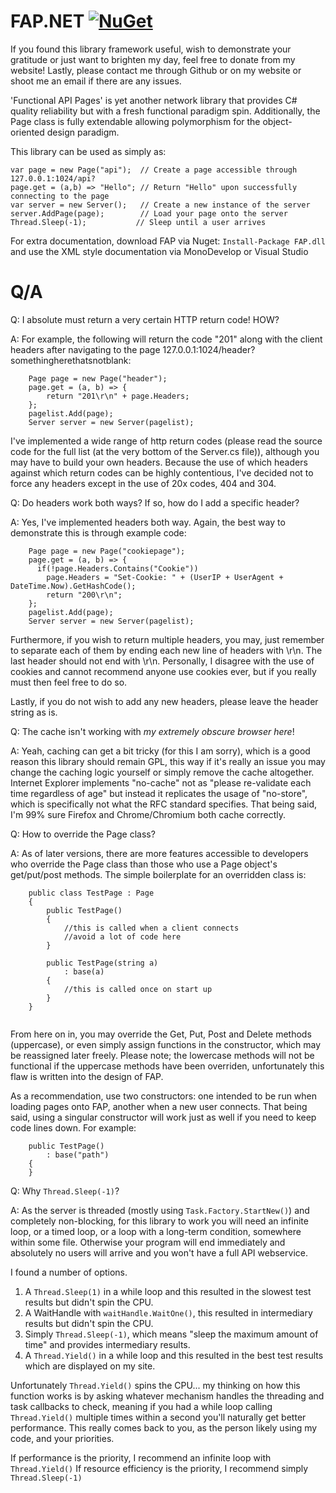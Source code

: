 # FAP.NET [![NuGet](https://img.shields.io/nuget/v/FAP.dll.svg?maxAge=2592000)](https://www.nuget.org/packages/FAP.dll/)

If you found this library framework useful, wish to demonstrate your gratitude or just want to brighten my day, feel free to donate from my website! Lastly, please contact me through Github or on my website or shoot me an email if there are any issues.

'Functional API Pages' is yet another network library that provides C# quality reliability but with a fresh functional paradigm spin. Additionally, the Page class is fully extendable allowing polymorphism for the object-oriented design paradigm.

This library can be used as simply as:
```
var page = new Page("api");  // Create a page accessible through 127.0.0.1:1024/api?
page.get = (a,b) => "Hello"; // Return "Hello" upon successfully connecting to the page
var server = new Server();   // Create a new instance of the server
server.AddPage(page);        // Load your page onto the server
Thread.Sleep(-1);           // Sleep until a user arrives
```
For extra documentation, download FAP via Nuget: 
```Install-Package FAP.dll ```
and use the XML style documentation via MonoDevelop or Visual Studio

# Q/A

Q: I absolute must return a very certain HTTP return code! HOW?

A: For example, the following will return the code "201" along with the client headers after navigating to the page 127.0.0.1:1024/header?somethingherethatsnotblank:
```
	Page page = new Page("header");
	page.get = (a, b) => {
		return "201\r\n" + page.Headers;
	};
	pagelist.Add(page);
	Server server = new Server(pagelist);
```
  I've implemented a wide range of http return codes (please read the source code for the full list (at the very bottom of the Server.cs file)), although you may have to build your own headers. Because the use of which headers against which return codes can be highly contentious, I've decided not to force any headers except in the use of 20x codes, 404 and 304.

Q: Do headers work both ways? If so, how do I add a specific header?

A: Yes, I've implemented headers both way. Again, the best way to demonstrate this is through example code:
```
	Page page = new Page("cookiepage");
	page.get = (a, b) => {
	  if(!page.Headers.Contains("Cookie"))
	    page.Headers = "Set-Cookie: " + (UserIP + UserAgent + DateTime.Now).GetHashCode();
		return "200\r\n";
	};
	pagelist.Add(page);
	Server server = new Server(pagelist);
```
  Furthermore, if you wish to return multiple headers, you may, just remember to separate each of them by ending each new line of headers with \r\n. The last header should not end with \r\n. Personally, I disagree with the use of cookies and cannot recommend anyone use cookies ever, but if you really must then feel free to do so.
  
  Lastly, if you do not wish to add any new headers, please leave the header string as is.

Q: The cache isn't working with *my extremely obscure browser here*!

A: Yeah, caching can get a bit tricky (for this I am sorry), which is a good reason this library should remain GPL, this way if it's really an issue you may change the caching logic yourself or simply remove the cache altogether. Internet Explorer implements "no-cache" not as "please re-validate each time regardless of age" but instead it replicates the usage of "no-store", which is specifically not what the RFC standard specifies. That being said, I'm 99% sure Firefox and Chrome/Chromium both cache correctly.

Q: How to override the Page class?

A: As of later versions, there are more features accessible to developers who override the Page class than those who use a Page object's get/put/post methods. The simple boilerplate for an overridden class is:
```
	public class TestPage : Page
	{
		public TestPage()
		{
			//this is called when a client connects
			//avoid a lot of code here
		}

		public TestPage(string a)
			: base(a)
		{
			//this is called once on start up
		}
	}
	
```
From here on in, you may override the Get, Put, Post and Delete methods (uppercase), or even simply assign functions in the constructor, which may be reassigned later freely. Please note; the lowercase methods will not be functional if the uppercase methods have been overriden, unfortunately this flaw is written into the design of FAP.

As a recommendation, use two constructors: one intended to be run when loading pages onto FAP, another when a new user connects. That being said, using a singular constructor will work just as well if you need to keep code lines down. For example:
```	
	public TestPage()
		: base("path")
	{
	}
```

Q: Why ```Thread.Sleep(-1)```?

A: As the server is threaded (mostly using ```Task.Factory.StartNew()```) and completely non-blocking, for this library to work you will need an infinite loop, or a timed loop, or a loop with a long-term condition, somewhere within some file. Otherwise your program will end immediately and absolutely no users will arrive and you won't have a full API webservice.

I found a number of options.

1. A ```Thread.Sleep(1)``` in a while loop and this resulted in the slowest test results but didn't spin the CPU.
2. A WaitHandle with ```waitHandle.WaitOne()```, this resulted in intermediary results but didn't spin the CPU.
3. Simply ```Thread.Sleep(-1)```, which means "sleep the maximum amount of time" and provides intermediary results.
4. A ```Thread.Yield()``` in a while loop and this resulted in the best test results which are displayed on my site.

Unfortunately ```Thread.Yield()``` spins the CPU... my thinking on how this function works is by asking whatever mechanism handles the threading and task callbacks to check, meaning if you had a while loop calling ```Thread.Yield()``` multiple times within a second you'll naturally get better performance. This really comes back to you, as the person likely using my code, and your priorities.

If performance is the priority, I recommend an infinite loop with ```Thread.Yield()```
If resource efficiency is the priority, I recommend simply ```Thread.Sleep(-1)```
